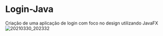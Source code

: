 # Login-Java
 Criação de uma aplicação de login com foco no design utilizando JavaFX
![20210330_202332](https://user-images.githubusercontent.com/71606861/113069365-8c4e5d80-9196-11eb-9641-b890b172ae75.jpg)
